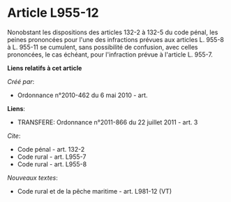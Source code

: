 # Article L955-12

Nonobstant les dispositions des articles 132-2 à 132-5 du code pénal, les peines prononcées pour l'une des infractions
prévues aux articles L. 955-8 à L. 955-11 se cumulent, sans possibilité de confusion, avec celles prononcées, le cas échéant,
pour l'infraction prévue à l'article L. 955-7.

**Liens relatifs à cet article**

_Créé par_:

  - Ordonnance n°2010-462 du 6 mai 2010 - art.

**Liens**:

  - TRANSFERE: Ordonnance n°2011-866 du 22 juillet 2011 - art. 3

_Cite_:

  - Code pénal - art. 132-2
  - Code rural - art. L955-7
  - Code rural - art. L955-8

_Nouveaux textes_:

  - Code rural et de la pêche maritime - art. L981-12 (VT)
